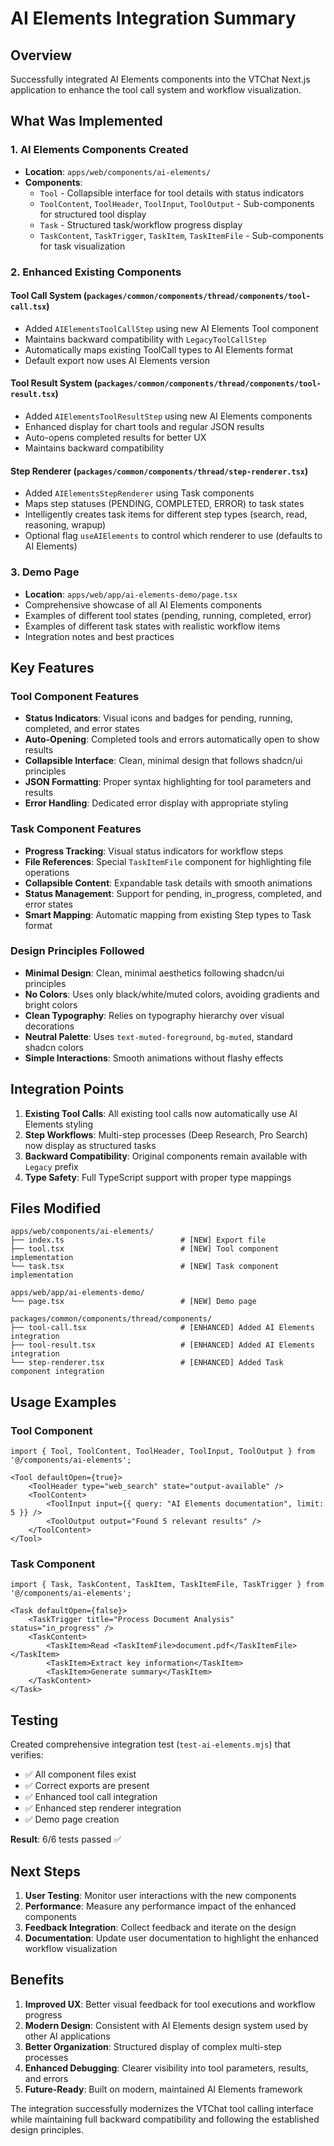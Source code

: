 # AI Elements Integration Summary

## Overview
Successfully integrated AI Elements components into the VTChat Next.js application to enhance the tool call system and workflow visualization.

## What Was Implemented

### 1. AI Elements Components Created
- **Location**: `apps/web/components/ai-elements/`
- **Components**:
  - `Tool` - Collapsible interface for tool details with status indicators
  - `ToolContent`, `ToolHeader`, `ToolInput`, `ToolOutput` - Sub-components for structured tool display
  - `Task` - Structured task/workflow progress display 
  - `TaskContent`, `TaskTrigger`, `TaskItem`, `TaskItemFile` - Sub-components for task visualization

### 2. Enhanced Existing Components

#### Tool Call System (`packages/common/components/thread/components/tool-call.tsx`)
- Added `AIElementsToolCallStep` using new AI Elements Tool component
- Maintains backward compatibility with `LegacyToolCallStep`
- Automatically maps existing ToolCall types to AI Elements format
- Default export now uses AI Elements version

#### Tool Result System (`packages/common/components/thread/components/tool-result.tsx`)
- Added `AIElementsToolResultStep` using new AI Elements components
- Enhanced display for chart tools and regular JSON results
- Auto-opens completed results for better UX
- Maintains backward compatibility

#### Step Renderer (`packages/common/components/thread/step-renderer.tsx`)
- Added `AIElementsStepRenderer` using Task components
- Maps step statuses (PENDING, COMPLETED, ERROR) to task states
- Intelligently creates task items for different step types (search, read, reasoning, wrapup)
- Optional flag `useAIElements` to control which renderer to use (defaults to AI Elements)

### 3. Demo Page
- **Location**: `apps/web/app/ai-elements-demo/page.tsx`
- Comprehensive showcase of all AI Elements components
- Examples of different tool states (pending, running, completed, error)
- Examples of different task states with realistic workflow items
- Integration notes and best practices

## Key Features

### Tool Component Features
- **Status Indicators**: Visual icons and badges for pending, running, completed, and error states
- **Auto-Opening**: Completed tools and errors automatically open to show results
- **Collapsible Interface**: Clean, minimal design that follows shadcn/ui principles
- **JSON Formatting**: Proper syntax highlighting for tool parameters and results
- **Error Handling**: Dedicated error display with appropriate styling

### Task Component Features  
- **Progress Tracking**: Visual status indicators for workflow steps
- **File References**: Special `TaskItemFile` component for highlighting file operations
- **Collapsible Content**: Expandable task details with smooth animations
- **Status Management**: Support for pending, in_progress, completed, and error states
- **Smart Mapping**: Automatic mapping from existing Step types to Task format

### Design Principles Followed
- **Minimal Design**: Clean, minimal aesthetics following shadcn/ui principles
- **No Colors**: Uses only black/white/muted colors, avoiding gradients and bright colors
- **Clean Typography**: Relies on typography hierarchy over visual decorations
- **Neutral Palette**: Uses `text-muted-foreground`, `bg-muted`, standard shadcn colors
- **Simple Interactions**: Smooth animations without flashy effects

## Integration Points

1. **Existing Tool Calls**: All existing tool calls now automatically use AI Elements styling
2. **Step Workflows**: Multi-step processes (Deep Research, Pro Search) now display as structured tasks
3. **Backward Compatibility**: Original components remain available with `Legacy` prefix
4. **Type Safety**: Full TypeScript support with proper type mappings

## Files Modified

```
apps/web/components/ai-elements/
├── index.ts                          # [NEW] Export file
├── tool.tsx                          # [NEW] Tool component implementation  
└── task.tsx                          # [NEW] Task component implementation

apps/web/app/ai-elements-demo/
└── page.tsx                          # [NEW] Demo page

packages/common/components/thread/components/
├── tool-call.tsx                     # [ENHANCED] Added AI Elements integration
├── tool-result.tsx                   # [ENHANCED] Added AI Elements integration
└── step-renderer.tsx                 # [ENHANCED] Added Task component integration
```

## Usage Examples

### Tool Component
```tsx
import { Tool, ToolContent, ToolHeader, ToolInput, ToolOutput } from '@/components/ai-elements';

<Tool defaultOpen={true}>
    <ToolHeader type="web_search" state="output-available" />
    <ToolContent>
        <ToolInput input={{ query: "AI Elements documentation", limit: 5 }} />
        <ToolOutput output="Found 5 relevant results" />
    </ToolContent>
</Tool>
```

### Task Component
```tsx
import { Task, TaskContent, TaskItem, TaskItemFile, TaskTrigger } from '@/components/ai-elements';

<Task defaultOpen={false}>
    <TaskTrigger title="Process Document Analysis" status="in_progress" />
    <TaskContent>
        <TaskItem>Read <TaskItemFile>document.pdf</TaskItemFile></TaskItem>
        <TaskItem>Extract key information</TaskItem>
        <TaskItem>Generate summary</TaskItem>
    </TaskContent>
</Task>
```

## Testing

Created comprehensive integration test (`test-ai-elements.mjs`) that verifies:
- ✅ All component files exist
- ✅ Correct exports are present
- ✅ Enhanced tool call integration
- ✅ Enhanced step renderer integration  
- ✅ Demo page creation

**Result**: 6/6 tests passed ✅

## Next Steps

1. **User Testing**: Monitor user interactions with the new components
2. **Performance**: Measure any performance impact of the enhanced components
3. **Feedback Integration**: Collect feedback and iterate on the design
4. **Documentation**: Update user documentation to highlight the enhanced workflow visualization

## Benefits

1. **Improved UX**: Better visual feedback for tool executions and workflow progress
2. **Modern Design**: Consistent with AI Elements design system used by other AI applications
3. **Better Organization**: Structured display of complex multi-step processes
4. **Enhanced Debugging**: Clearer visibility into tool parameters, results, and errors
5. **Future-Ready**: Built on modern, maintained AI Elements framework

The integration successfully modernizes the VTChat tool calling interface while maintaining full backward compatibility and following the established design principles.